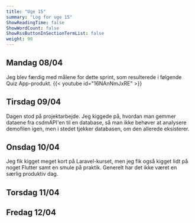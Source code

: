 ```yaml
---
title: "Uge 15"
summary: "Log for uge 15"
ShowReadingTime: false
ShowWordCount: false
ShowRssButtonInSectionTermList: false
weight: 90
---
```


## Mandag 08/04

Jeg blev færdig med målene for dette sprint, som resulterede i følgende Quiz App-produkt.
{{< youtube id="16NAnNmJxRE" >}}

## Tirsdag 09/04

Dagen stod på projektarbejde. Jeg kiggede på, hvordan man gemmer dataene fra csdmAPI'en til en database,
så man ikke behøver at analysere demofilen igen, men i stedet tjekker databasen, om den allerede eksisterer.

## Onsdag 10/04

Jeg fik kigget meget kort på Laravel-kurset, men jeg fik også kigget lidt på noget Flutter samt en smule på praktik.
Generelt har det ikke været en særlig produktiv dag.

## Torsdag 11/04



## Fredag 12/04

